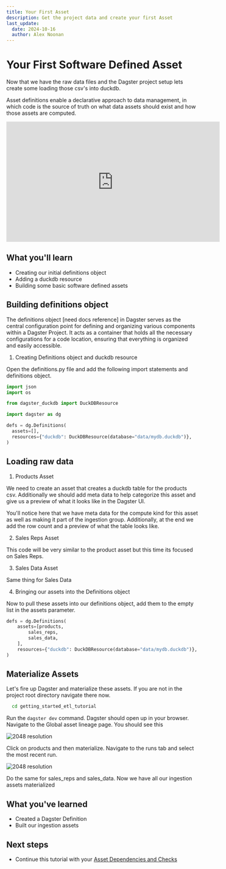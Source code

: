 ```yaml
---
title: Your First Asset 
description: Get the project data and create your first Asset
last_update:
  date: 2024-10-16
  author: Alex Noonan
---
```


# Your First Software Defined Asset

Now that we have the raw data files and the Dagster project setup lets create some loading those csv's into duckdb. 

Asset definitions enable a declarative approach to data management, in which code is the source of truth on what data assets should exist and how those assets are computed.

<iframe width="560" height="315" src="https://www.youtube.com/embed/In4CUoFKOfY?si=Xnk_CADS1pf7D5BA" title="YouTube video player" frameborder="0" allow="accelerometer; clipboard-write; encrypted-media; gyroscope; picture-in-picture; web-share" referrerpolicy="strict-origin-when-cross-origin" allowfullscreen></iframe>

## What you'll learn

- Creating our initial definitions object
- Adding a duckdb resource
- Building some basic software defined assets 

## Building definitions object

The definitions object [need docs reference] in Dagster serves as the central configuration point for defining and organizing various components within a Dagster Project. It acts as a container that holds all the necessary configurations for a code location, ensuring that everything is organized and easily accessible. 

1. Creating Definitions object and duckdb resource

Open the definitions.py file and add the following import statements and definitions object. 

  ```python
  import json
  import os

  from dagster_duckdb import DuckDBResource

  import dagster as dg

  defs = dg.Definitions(
    assets=[],
    resources={"duckdb": DuckDBResource(database="data/mydb.duckdb")},
  )
  ```

## Loading raw data

1. Products Asset

We need to create an asset that creates a duckdb table for the products csv. Additionally we should add meta data to help categorize this asset and give us a preview of what it looks like in the Dagster UI. 

<CodeExample filePath="guides/tutorials/etl_tutorial/etl_tutorial/definitions.py" language="python" lineStart="8" lineEnd="33"/>

You'll notice here that we have meta data for the compute kind for this asset as well as making it part of the ingestion group. Additionally, at the end we add the row count and a preview of what the table looks like. 

2. Sales Reps Asset

This code will be very similar to the product asset but this time its focused on Sales Reps.

<CodeExample filePath="guides/tutorials/etl_tutorial/etl_tutorial/definitions.py" language="python" lineStart="35" lineEnd="61"/>

3. Sales Data Asset

Same thing for Sales Data

<CodeExample filePath="guides/tutorials/etl_tutorial/etl_tutorial/definitions.py" language="python" lineStart="62" lineEnd="87"/>

4. Bringing our assets into the Definitions object

Now to pull these assets into our definitions object, add them to the empty list in the assets parameter. 

  ```python
  defs = dg.Definitions(
      assets=[products,
          sales_reps,
          sales_data,
      ],
      resources={"duckdb": DuckDBResource(database="data/mydb.duckdb")},
  )
  ```

## Materialize Assets

Let's fire up Dagster and materialize these assets. If you are not in the project root directory navigate there now. 

  ```bash title="Navigate to Project Directory"
    cd getting_started_etl_tutorial
  ```

Run the `dagster dev` command. Dagster should open up in your browser. Navigate to the Global asset lineage page. You should see this

   ![2048 resolution](/images/tutorial/etl-tutorial/etl-tutorial-first-asset-lineage.png)

Click on products and then materialize. Navigate to the runs tab and select the most recent run. 

   ![2048 resolution](/images/tutorial/etl-tutorial/first-asset-run.png)

Do the same for sales_reps and sales_data. Now we have all our ingestion assets materialized

## What you've learned

- Created a Dagster Definition
- Built our ingestion assets


## Next steps

- Continue this tutorial with your [Asset Dependencies and Checks](/tutorial/03-asset-dependencies-and-checks)